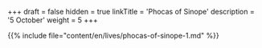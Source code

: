 +++
draft = false
hidden = true
linkTitle = 'Phocas of Sinope'
description = '5 October'
weight = 5
+++

{{% include file="content/en/lives/phocas-of-sinope-1.md" %}}

